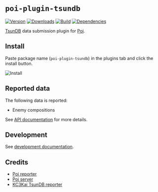 # `poi-plugin-tsundb`

[![Version](https://img.shields.io/npm/v/poi-plugin-tsundb.svg)](https://www.npmjs.com/package/poi-plugin-tsundb)
[![Downloads](https://img.shields.io/npm/dm/poi-plugin-tsundb.svg)](https://www.npmjs.com/package/poi-plugin-tsundb)
[![Build](https://img.shields.io/travis/kcwiki/poi-plugin-tsundb.svg)](https://travis-ci.org/kcwiki/poi-plugin-tsundb)
[![Dependencies](https://img.shields.io/david/dev/kcwiki/poi-plugin-tsundb.svg)](https://david-dm.org/kcwiki/poi-plugin-tsundb?type=dev)

[TsunDB](https://tsundb.kc3.moe/) data submission plugin for [Poi](https://poi.io/).

## Install

Paste package name (`poi-plugin-tsundb`) in the plugins tab and click the install button.

![Install](https://i.imgur.com/G4wTCLS.png)

## Reported data

The following data is reported:

- Enemy compositions

See [API documentation](https://github.com/kcwiki/poi-plugin-tsundb/blob/master/docs/api.md) for more details.

## Development

See [development documentation](https://github.com/kcwiki/poi-plugin-tsundb/blob/master/docs/dev.md).

## Credits

- [Poi reporter](https://github.com/poooi/plugin-report)
- [Poi server](https://github.com/poooi/poi-server)
- [KC3Kai TsunDB reporter](https://github.com/KC3Kai/KC3Kai/blob/master/src/library/modules/TsunDBSubmission.js)
